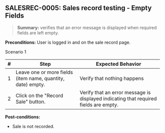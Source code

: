 ## **SALESREC-0005:** Sales record testing - Empty Fields

> **Summary:** verifies that an error message is displayed when required fields are left empty.  <br>

**Preconditions:** User is logged in and on the sale record page.

Scenario 1

 | \# | Step | Expected Behavior |
 |----|------|-------------------|
 |  1 |  Leave one or more fields (item name, quantity, date) empty.    | Verify that nothing happens   |
 |  2 |  Click on the "Record Sale" button.    | Verify that an error message is displayed indicating that required fields are empty.   |

**Post-conditions:**

 - Sale is not recorded.

